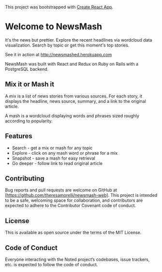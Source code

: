 This project was bootstrapped with [Create React App](https://github.com/facebook/create-react-app).

# Welcome to NewsMash

It's the news but prettier. Explore the recent headlines via wordcloud data visualization. Search by topic or get this moment's top stories.

See it in action at http://newsmashed.herokuapp.com

NewsMash was built with React and Redux on Ruby on Rails with a PostgreSQL backend.

## Mix it or Mash it

A mix is a list of news stories from various sources. For each story, it displays the headline, news source, summary, and a link to the original article.

A mash is a wordcloud displaying words and phrases sized roughly according to popularity.

## Features

* Search - get a mix or mash for any topic
* Explore - click on any mash word or phrase for a mix
* Snapshot - save a mash for easy retrieval
* Go deeper - follow link to read original article

## Contributing
Bug reports and pull requests are welcome on GitHub at [https://github.com/theresamorelli/newsmash-web]. This project is intended to be a safe, welcoming space for collaboration, and contributors are expected to adhere to the Contributor Covenant code of conduct.

## License
This is available as open source under the terms of the MIT License.

## Code of Conduct
Everyone interacting with the Noted project’s codebases, issue trackers, etc. is expected to follow the code of conduct.
